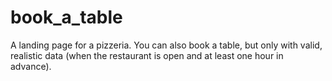 # book_a_table

A landing page for a pizzeria. You can also book a table, but only with valid, realistic data (when the restaurant is open and at least one hour in advance).
